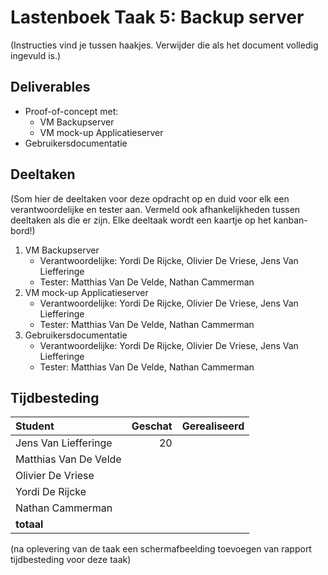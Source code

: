 # Lastenboek Taak 5: Backup server

(Instructies vind je tussen haakjes. Verwijder die als het document volledig ingevuld is.)

## Deliverables

* Proof-of-concept met:
    * VM Backupserver
    * VM mock-up Applicatieserver
* Gebruikersdocumentatie

## Deeltaken

(Som hier de deeltaken voor deze opdracht op en duid voor elk een verantwoordelijke en tester aan. Vermeld ook afhankelijkheden tussen deeltaken als die er zijn. Elke deeltaak wordt een kaartje op het kanban-bord!)

1. VM Backupserver
    - Verantwoordelijke: Yordi De Rijcke, Olivier De Vriese, Jens Van Liefferinge
    - Tester: Matthias Van De Velde, Nathan Cammerman
2. VM mock-up Applicatieserver
    - Verantwoordelijke: Yordi De Rijcke, Olivier De Vriese, Jens Van Liefferinge
    - Tester: Matthias Van De Velde, Nathan Cammerman
3. Gebruikersdocumentatie
    - Verantwoordelijke: Yordi De Rijcke, Olivier De Vriese, Jens Van Liefferinge
    - Tester: Matthias Van De Velde, Nathan Cammerman

## Tijdbesteding

| Student    | Geschat | Gerealiseerd |
| :---       | ---:    | ---:         |
| Jens Van Liefferinge   |    20     |              |
| Matthias Van De Velde   |         |              |
| Olivier De Vriese   |         |              |
| Yordi De Rijcke   |         |              |
| Nathan Cammerman |         |              |
| **totaal** |         |              |

(na oplevering van de taak een schermafbeelding toevoegen van rapport tijdbesteding voor deze taak)
